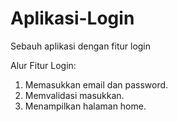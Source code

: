 # Aplikasi-Login
Sebauh aplikasi dengan fitur login

Alur Fitur Login:
1. Memasukkan email dan password.
2. Memvalidasi masukkan.
3. Menampilkan halaman home.
